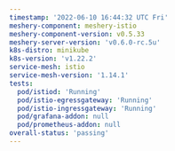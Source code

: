 ```yaml
---
timestamp: '2022-06-10 16:44:32 UTC Fri'
meshery-component: meshery-istio
meshery-component-version: v0.5.33
meshery-server-version: 'v0.6.0-rc.5u'
k8s-distro: minikube
k8s-version: 'v1.22.2'
service-mesh: istio
service-mesh-version: '1.14.1'
tests:
  pod/istiod: 'Running'
  pod/istio-egressgateway: 'Running'
  pod/istio-ingressgateway: 'Running'
  pod/grafana-addon: null
  pod/prometheus-addon: null
overall-status: 'passing'
---
```

